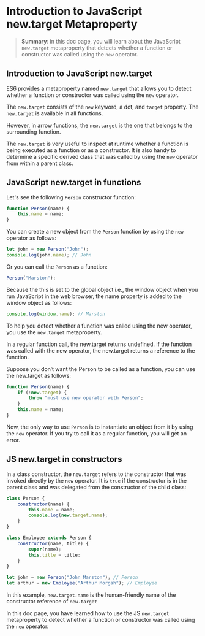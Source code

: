 # Introduction to JavaScript new.target Metaproperty

> __Summary__: in this doc page, you will learn about the JavaScript `new.target` metaproperty that detects whether a function or constructor was called using the `new` operator.

## Introduction to JavaScript new.target

ES6 provides a metaproperty named `new.target` that allows you to detect whether a function or constructor was called using the `new` operator.

The `new.target` consists of the `new` keyword, a dot, and `target` property. The `new.target` is available in all functions.

However, in arrow functions, the `new.target` is the one that belongs to the surrounding function.

The `new.target` is very useful to inspect at runtime whether a function is being executed as a function or as a constructor. It is also handy to determine a specific derived class that was called by using the `new` operator from within a parent class.

## JavaScript new.target in functions

Let's see the following `Person` constructor function:

```js
function Person(name) {
    this.name = name;
}
```

You can create a new object from the `Person` function by using the `new` operator as follows:

```js
let john = new Person("John");
console.log(john.name); // John
```

Or you can call the `Person` as a function:

```js
Person("Marston");
```

Because the this is set to the global object i.e., the window object when you run JavaScript in the web browser, the name property is added to the window object as follows:

```js
console.log(window.name); // Marston
```

To help you detect whether a function was called using the new operator, you use the `new.target` metaproperty.

In a regular function call, the new.target returns undefined. If the function was called with the new operator, the new.target returns a reference to the function.

Suppose you don’t want the Person to be called as a function, you can use the new.target as follows:

```js
function Person(name) {
    if (!new.target) {
        throw "must use new operator with Person";
    }
    this.name = name;
}
```

Now, the only way to use `Person` is to instantiate an object from it by using the `new` operator. If you try to call it as a regular function, you will get an error.

## JS new.target in constructors

In a class constructor, the `new.target` refers to the constructor that was invoked directly by the `new` operator. It is `true` if the constructor is in the parent class and was delegated from the constructor of the child class:

```js
class Person {
    constructor(name) {
        this.name = name;
        console.log(new.target.name);
    }
}

class Employee extends Person {
    constructor(name, title) {
        super(name);
        this.title = title;
    }
}

let john = new Person("John Marston"); // Person
let arthur = new Employee("Arthur Morgah"); // Employee
```

In this example, `new.target.name` is the human-friendly name of the constructor reference of `new.target`

In this doc page, you have learned how to use the JS `new.target` metaproperty to detect whether a function or constructor was called using the `new` operator.
